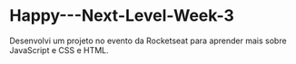 # Happy---Next-Level-Week-3
Desenvolvi um projeto no evento da Rocketseat para aprender mais sobre JavaScript e CSS e HTML.
